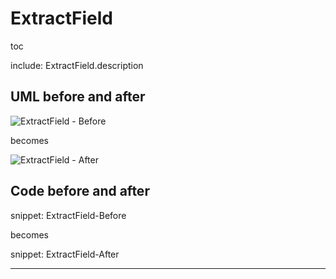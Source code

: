# ExtractField

toc

include: ExtractField.description

## UML before and after

![ExtractField - Before](../../uml/Before/Extract/ExtractField.svg?raw=true)

becomes

![ExtractField - After](../../uml/After/Extract/ExtractField.svg?raw=true)

## Code before and after

snippet: ExtractField-Before

becomes

snippet: ExtractField-After

-----

